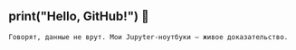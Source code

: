## print("Hello, GitHub!")  👋

`Говорят, данные не врут. Мои Jupyter-ноутбуки — живое доказательство.`


<!--
**Anastasia-Andreevna/Anastasia-Andreevna** is a ✨ _special_ ✨ repository because its `README.md` (this file) appears on your GitHub profile.

Here are some ideas to get you started:

- 🔭 I’m currently working on ...
- 🌱 I’m currently learning ...
- 👯 I’m looking to collaborate on ...
- 🤔 I’m looking for help with ...
- 💬 Ask me about ...
- 📫 How to reach me: ...
- 😄 Pronouns: ...
- ⚡ Fun fact: ...
-->

